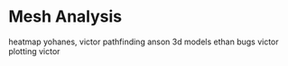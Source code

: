 # Mesh Analysis

heatmap yohanes, victor
pathfinding anson
3d models ethan
bugs victor
plotting victor
